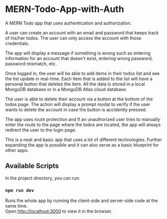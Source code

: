 # MERN-Todo-App-with-Auth

A MERN Todo app that uses authentication and authorization. 

A user can create an account with an email and password that keeps track of his/her todos. The user can only access the account with those credentials. 

The app will display a message if something is wrong such as entering information for an account that doesn't exist, entering wrong password, password mismatch, etc. 

Once logged in, the user will be able to add items in their todos list and see the list update in real-time. Each item that is added to the list will have a personal button that deletes the item. 
All the data is stored in a local MongoDB database or in a MongoDB Atlas cloud database. 

The user is able to delete their account via a button at the bottom of the todos page. The action will display a prompt modal to verify if the user wants to delete the account in case the button is accidently pressed. 

The app uses route protection and if an unauthorized user tries to manually enter the route to the page where the todos are located, the app will always redirect the user to the login page. 

This is a neat and basic app that uses a lot of different technologies. Further expanding the app is possible and it can also serve as a basic blueprint for other apps.

## Available Scripts

In the project directory, you can run:
### `npm run dev`

Runs the whole app by running the client-side and server-side code at the same time.<br />
Open [http://localhost:3000](http://localhost:3000) to view it in the browser.
